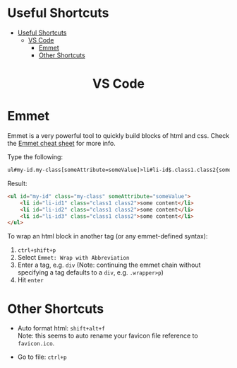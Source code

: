 # Useful Shortcuts

- [Useful Shortcuts](#useful-shortcuts)
  - [VS Code](#vs-code)
    - [Emmet](#emmet)
    - [Other Shortcuts](#other-shortcuts)

## <h1 style="text-align: center;">VS Code</h1>

### <h1>Emmet</h1>

Emmet is a very powerful tool to quickly build blocks of html and css. Check the [Emmet cheat sheet](https://docs.emmet.io/cheat-sheet/) for more info.

Type the following:
```txt
ul#my-id.my-class[someAttribute=someValue]>li#li-id$.class1.class2{some content}*3
```

Result:
```html
<ul id="my-id" class="my-class" someAttribute="someValue">
    <li id="li-id1" class="class1 class2">some content</li>
    <li id="li-id2" class="class1 class2">some content</li>
    <li id="li-id3" class="class1 class2">some content</li>
</ul>
```

To wrap an html block in another tag (or any emmet-defined syntax):
1. `ctrl+shift+p`
2. Select `Emmet: Wrap with Abbreviation`
3. Enter a tag, e.g. `div` (Note: continuing the emmet chain without specifying a tag defaults to a `div`, e.g. `.wrapper>p`)
4. Hit `enter`

### <h1>Other Shortcuts</h1>

- Auto format html: `shift+alt+f`
<br>Note: this seems to auto rename your favicon file reference to `favicon.ico`.

- Go to file: `ctrl+p`
